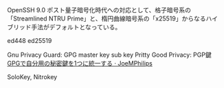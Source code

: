 
OpenSSH 9.0 ポスト量子暗号化時代への対応として、格子暗号系の「Streamlined NTRU Prime」と、楕円曲線暗号系の「x25519」からなるハイブリッド手法がデフォルトとなっている。

ed448
ed25519


Gnu Privacy Guard: GPG
master key
sub key
Pritty Good Privacy: PGP鍵
[GPGで自分用の秘密鍵を1つに統一する · JoeMPhilips](http://joemphilips.com/post/gpg_memo/)

SoloKey, Nitrokey